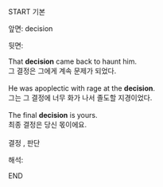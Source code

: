 START
기본

앞면:
decision


뒷면:
<div>That <strong>decision</strong> came back to haunt him. </div><div><div>그 결정은 그에게 계속 문제가 되었다.</div></div><div><br></div><div><div>He was apoplectic with rage at the <strong>decision</strong>. </div><div><div>그는 그 결정에 너무 화가 나서 졸도할 지경이었다.</div></div></div><div><br></div><div><div>The final <strong>decision</strong> is yours. </div><div><div>최종 결정은 당신 몫이에요.</div></div></div><div><br></div><div>결정 , 판단</div>


해석:
<!--ID: 1746614453725-->
END